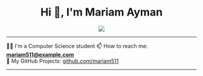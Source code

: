 <h1 align="center">Hi 👋, I'm Mariam Ayman</h1>

<p align="center">
  <img src="https://hits.seeyoufarm.com/api/count/incr/badge.svg?url=https://github.com/mariam511&count_bg=%2379C83D&title_bg=%23555555&icon=github.svg&title=Profile+Views&edge_flat=false"/>
</p>

---

👩‍💻 I'm a Computer Science student 
📫 How to reach me: **mariam511@example.com**  
🔗 My GitHub Projects: [github.com/mariam511](https://github.com/mariam511)

---

<!-- Optional: GitHub Stats -->
<!--
<p align="center">
  <img src="https://github-readme-stats.vercel.app/api?username=mariam511&show_icons=true&theme=tokyonight" />
</p>
-->

